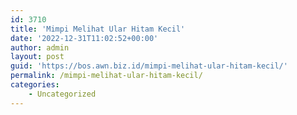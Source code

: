 ```yaml
---
id: 3710
title: 'Mimpi Melihat Ular Hitam Kecil'
date: '2022-12-31T11:02:52+00:00'
author: admin
layout: post
guid: 'https://bos.awn.biz.id/mimpi-melihat-ular-hitam-kecil/'
permalink: /mimpi-melihat-ular-hitam-kecil/
categories:
    - Uncategorized
---
```


